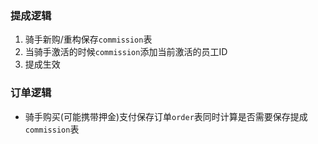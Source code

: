 ### 提成逻辑
1. 骑手新购/重构保存`commission`表
2. 当骑手激活的时候`commission`添加当前激活的员工ID
3. 提成生效

### 订单逻辑
- 骑手购买(可能携带押金)支付保存订单`order`表同时计算是否需要保存提成`commission`表